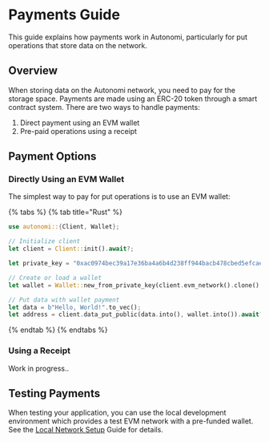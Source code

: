 # Payments Guide

This guide explains how payments work in Autonomi, particularly for put operations that store data on the network.

## Overview

When storing data on the Autonomi network, you need to pay for the storage space. Payments are made using an ERC-20 token through a smart contract system. There are two ways to handle payments:

1. Direct payment using an EVM wallet
2. Pre-paid operations using a receipt

## Payment Options

### Directly Using an EVM Wallet

The simplest way to pay for put operations is to use an EVM wallet:

{% tabs %}
{% tab title="Rust" %}
```rust
use autonomi::{Client, Wallet};

// Initialize client
let client = Client::init().await?;

let private_key = "0xac0974bec39a17e36ba4a6b4d238ff944bacb478cbed5efcae784d7bf4f2ff80";

// Create or load a wallet
let wallet = Wallet::new_from_private_key(client.evm_network().clone(), private_key)?;

// Put data with wallet payment
let data = b"Hello, World!".to_vec();
let address = client.data_put_public(data.into(), wallet.into()).await?;
```
{% endtab %}
{% endtabs %}

### Using a Receipt

Work in progress..

## Testing Payments

When testing your application, you can use the local development environment which provides a test EVM network with a pre-funded wallet. See the [Local Network Setup](local_network.md) Guide for details.
